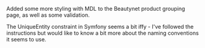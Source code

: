 Added some more styling with MDL to the Beautynet product grouping page, as well as some validation.

The UniqueEntity constraint in Symfony seems a bit iffy - I've followed the instructions but would
like to know a bit more about the naming conventions it seems to use.

